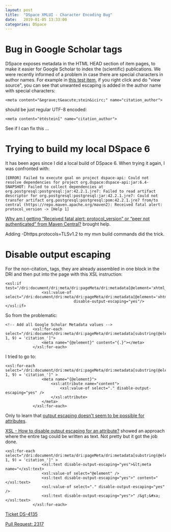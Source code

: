 ```yaml
---
layout: post
title:  "DSpace XMLUI - Character Encoding Bug"
date:   2019-01-05 13:33:00
categories: DSpace
---
```


# Bug in Google Scholar tags

DSpace exposes metadata in the HTML HEAD section of item pages, to make it easier for Google Scholar to index the (scientific) publications. We were recently informed of a problem in case there are special characters in author names. For example in [this test item](http://demo.dspace.org/xmlui/handle/10673/314), if you right click and do "view source", you can see that unwanted escaping is added in the author name with special characters:

```
<meta content="&egrave;t&eacute;stein&icirc;" name="citation_author">
```

should be just regular UTF-8 encoded:

```
<meta content="ètésteinî" name="citation_author">
```

See if I can fix this ...

# Trying to build my local DSpace 6

It has been ages since I did a local build of DSpace 6. When trying it again, I was confronted with:

```
[ERROR] Failed to execute goal on project dspace-api: Could not resolve dependencies for project org.dspace:dspace-api:jar:6.4-SNAPSHOT: Failed to collect dependencies at org.postgresql:postgresql:jar:42.2.1.jre7: Failed to read artifact descriptor for org.postgresql:postgresql:jar:42.2.1.jre7: Could not transfer artifact org.postgresql:postgresql:pom:42.2.1.jre7 from/to central (https://repo.maven.apache.org/maven2): Received fatal alert: protocol_version -> [Help 1]
```

[Why am I getting “Received fatal alert: protocol_version” or “peer not authenticated” from Maven Central?](https://stackoverflow.com/questions/50824789/why-am-i-getting-received-fatal-alert-protocol-version-or-peer-not-authentic) brought help.

Adding -Dhttps.protocols=TLSv1.2 to my mvn build commands did the trick.

# Disable output escaping

For the non-citation_ tags, they are already assembled in one block in the DRI and then put into the page with this XSL instruction:

```
<xsl:if test="/dri:document/dri:meta/dri:pageMeta/dri:metadata[@element='xhtml_head_item']">
                <xsl:value-of select="/dri:document/dri:meta/dri:pageMeta/dri:metadata[@element='xhtml_head_item']"
                              disable-output-escaping="yes"/>
</xsl:if>
```

So from the problematic:

```
<!-- Add all Google Scholar Metadata values -->
            <xsl:for-each select="/dri:document/dri:meta/dri:pageMeta/dri:metadata[substring(@element, 1, 9) = 'citation_']">
                <meta name="{@element}" content="{.}"></meta>
            </xsl:for-each>
```

I tried to go to:

```
<xsl:for-each select="/dri:document/dri:meta/dri:pageMeta/dri:metadata[substring(@element, 1, 9) = 'citation_']" >
                <meta name="{@element}">
                    <xsl:attribute name="content">
                        <xsl:value-of select="." disable-output-escaping="yes" />
                    </xsl:attribute>
                </meta>
            </xsl:for-each>
```

Only to learn that [output escaping doesn't seem to be possible for attributes](https://stackoverflow.com/questions/7887016/disable-output-escaping-not-working-for-attribute-in-xslt).

[XSL - How to disable output escaping for an attribute?](https://stackoverflow.com/questions/2921123/xsl-how-to-disable-output-escaping-for-an-attribute) showed an approach where the entire tag could be
written as text. Not pretty but it got the job done.

```
<xsl:for-each select="/dri:document/dri:meta/dri:pageMeta/dri:metadata[substring(@element, 1, 9) = 'citation_']" >
                <xsl:text disable-output-escaping="yes">&lt;meta name="</xsl:text>
                <xsl:value-of select="@element" />
                <xsl:text disable-output-escaping="yes">" content="</xsl:text>
                <xsl:value-of select="." disable-output-escaping="yes" />
                <xsl:text disable-output-escaping="yes">" /&gt;&#xa;</xsl:text>
            </xsl:for-each>
```

[Ticket DS-4135](https://jira.duraspace.org/browse/DS-4135)

[Pull Request: 2317](https://github.com/DSpace/DSpace/pull/2317)